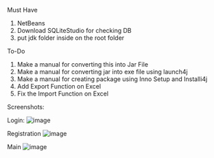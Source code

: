 Must Have
1. NetBeans
2. Download SQLiteStudio for checking DB
3. put jdk folder inside on the root folder

To-Do
1. Make a manual for converting this into Jar File
2. Make a manual for converting jar into exe file using launch4j
3. Make a manual for creating package using Inno Setup and Installi4j
4. Add Export Function on Excel
5. Fix the Import Function on Excel

Screenshots:

Login:
![image](https://github.com/user-attachments/assets/f83c76d2-a2f5-4ac9-8d26-c4b3fbc365a2)

Registration
![image](https://github.com/user-attachments/assets/cb8244ea-9772-47d9-a892-171c2f5601ab)

Main
![image](https://github.com/user-attachments/assets/e4799ac3-3ed2-4420-9497-c5efb97e5cfa)
